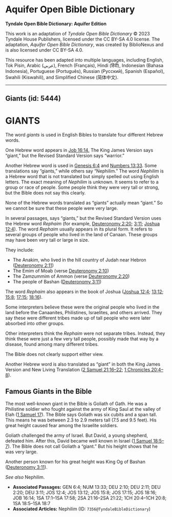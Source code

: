 # Aquifer Open Bible Dictionary

**Tyndale Open Bible Dictionary: Aquifer Edition**

This work is an adaptation of *Tyndale Open Bible Dictionary* © 2023 Tyndale House Publishers, licensed under the CC BY\-SA 4\.0 license. The adaptation, *Aquifer Open Bible Dictionary*, was created by BiblioNexus and is also licensed under CC BY\-SA 4\.0\.

This resource has been adapted into multiple languages, including English, Tok Pisin, Arabic (عربي), French (Français), Hindi (हिंदी), Indonesian (Bahasa Indonesia), Portuguese (Português), Russian (Русский), Spanish (Español), Swahili (Kiswahili), and Simplified Chinese (简体中文).



--------------------------------

## Giants (id: 5444)

GIANTS
======

The word *giants* is used in English Bibles to translate four different Hebrew words.

One Hebrew word appears in [Job 16:14\.](https://ref.ly/Job16:14) The King James Version says “giant,” but the Revised Standard Version says “warrior.”

Another Hebrew word is used in [Genesis 6:4](https://ref.ly/Gen6:4) and [Numbers 13:33](https://ref.ly/Num13:33). Some translations say “giants,” while others say “Nephilim.” The word *Nephilim* is a Hebrew word that is not translated but simply spelled out using English letters. The exact meaning of *Nephilim* is unknown. It seems to refer to a group or race of people. Some people think they were very tall or strong, but the Bible does not say this clearly.

None of the Hebrew words translated as “giants” actually mean “giant.” So we cannot be sure that these people were very large.

In several passages, says “giants,” but the Revised Standard Version uses the Hebrew word *Rephaim* (for example, [Deuteronomy 2:20](https://ref.ly/Deut2:20); [3:11](https://ref.ly/Deut3:11); [Joshua 12:4](https://ref.ly/Josh12:4)). The word *Rephaim* usually appears in its plural form. It refers to several groups of people who lived in the land of Canaan. These groups may have been very tall or large in size.

They include:

* The Anakim, who lived in the hill country of Judah near Hebron ([Deuteronomy 2:11](https://ref.ly/Deut2:11))
* The Emim of Moab (verse [Deuteronomy 2:10](https://ref.ly/Deut2:10))
* The Zamzummim of Ammon (verse [Deuteronomy 2:20](https://ref.ly/Deut2:20))
* The people of Bashan ([Deuteronomy 3:11](https://ref.ly/Deut3:11))

The word *Rephaim* also appears in the book of Joshua ([Joshua 12:4](https://ref.ly/Josh12:4); [13:12](https://ref.ly/Josh13:12); [15:8](https://ref.ly/Josh15:8); [17:15](https://ref.ly/Josh17:15); [18:16](https://ref.ly/Josh18:16)). 

Some interpreters believe these were the original people who lived in the land before the Canaanites, Philistines, Israelites, and others arrived. They say these were different tribes made up of tall people who were later absorbed into other groups.

Other interpreters think the *Rephaim* were not separate tribes. Instead, they think these were just a few very tall people, possibly made that way by a disease, found among many different tribes.

The Bible does not clearly support either view.

Another Hebrew word is also translated as “giant” in both the King James Version and New Living Translation ([2 Samuel 21:16–22](https://ref.ly/2Sam21:16-2Sam21:22); [1 Chronicles 20:4–8](https://ref.ly/1Chr20:4-1Chr20:8)).

Famous Giants in the Bible
--------------------------

The most well\-known giant in the Bible is Goliath of Gath. He was a Philistine soldier who fought against the army of King Saul at the valley of Elah ([1 Samuel 17](https://ref.ly/1Sam17:1-1Sam17:58)). The Bible says Goliath was six cubits and a span tall. This means he was between 2\.3 to 2\.9 meters tall (7\.5 and 9\.5 feet). His great height caused fear among the Israelite soldiers.

Goliath challenged the army of Israel. But David, a young shepherd, defeated him. After this, David became well known in Israel ([1 Samuel 18:5–7](https://ref.ly/1Sam18:5-1Sam18:7)). The Bible does not call Goliath a “giant.” But his height shows that he was very large. 

Another person known for his great height was King Og of Bashan ([Deuteronomy 3:11](https://ref.ly/Deut3:11)).

*See also* Nephilim.

* **Associated Passages:** GEN 6:4; NUM 13:33; DEU 2:10; DEU 2:11; DEU 2:20; DEU 3:11; JOS 12:4; JOS 13:12; JOS 15:8; JOS 17:15; JOS 18:16; JOB 16:14; 1SA 17:1–1SA 17:58; 2SA 21:16–2SA 21:22; 1CH 20:4–1CH 20:8; 1SA 18:5–1SA 18:7
* **Associated Articles:** Nephilim (ID: `7356@TyndaleBibleDictionary`)

